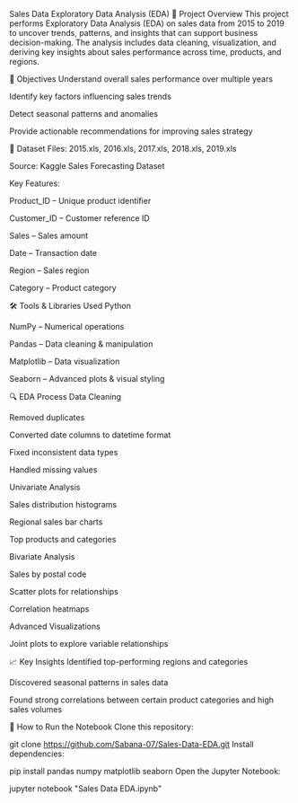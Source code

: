 Sales Data Exploratory Data Analysis (EDA)
📌 Project Overview
This project performs Exploratory Data Analysis (EDA) on sales data from 2015 to 2019 to uncover trends, patterns, and insights that can support business decision-making. The analysis includes data cleaning, visualization, and deriving key insights about sales performance across time, products, and regions.

🎯 Objectives
Understand overall sales performance over multiple years

Identify key factors influencing sales trends

Detect seasonal patterns and anomalies

Provide actionable recommendations for improving sales strategy

📂 Dataset
Files: 2015.xls, 2016.xls, 2017.xls, 2018.xls, 2019.xls

Source: Kaggle Sales Forecasting Dataset

Key Features:

Product_ID – Unique product identifier

Customer_ID – Customer reference ID

Sales – Sales amount

Date – Transaction date

Region – Sales region

Category – Product category

🛠 Tools & Libraries Used
Python

NumPy – Numerical operations

Pandas – Data cleaning & manipulation

Matplotlib – Data visualization

Seaborn – Advanced plots & visual styling

🔍 EDA Process
Data Cleaning

Removed duplicates

Converted date columns to datetime format

Fixed inconsistent data types

Handled missing values

Univariate Analysis

Sales distribution histograms

Regional sales bar charts

Top products and categories

Bivariate Analysis

Sales by postal code

Scatter plots for relationships

Correlation heatmaps

Advanced Visualizations

Joint plots to explore variable relationships

📈 Key Insights
Identified top-performing regions and categories

Discovered seasonal patterns in sales data

Found strong correlations between certain product categories and high sales volumes

🚀 How to Run the Notebook
Clone this repository:

git clone https://github.com/Sabana-07/Sales-Data-EDA.git
Install dependencies:


pip install pandas numpy matplotlib seaborn
Open the Jupyter Notebook:

jupyter notebook "Sales Data EDA.ipynb"
